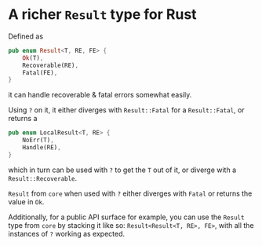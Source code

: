 # A richer `Result` type for Rust

Defined as
```rs
pub enum Result<T, RE, FE> {
    Ok(T),
    Recoverable(RE),
    Fatal(FE),
}
```
it can handle recoverable & fatal errors somewhat easily.

Using `?` on it, it either diverges with `Result::Fatal` for a `Result::Fatal`, or returns a
```rs
pub enum LocalResult<T, RE> {
    NoErr(T),
    Handle(RE),
}
```
which in turn can be used with `?` to get the `T` out of it, or diverge with a `Result::Recoverable`.

`Result` from `core` when used with `?` either diverges with `Fatal` or returns the value in `Ok`.

Additionally, for a public API surface for example, you can use the `Result` type from `core` by
stacking it like so: `Result<Result<T, RE>, FE>`, with all the instances of `?` working as expected.
